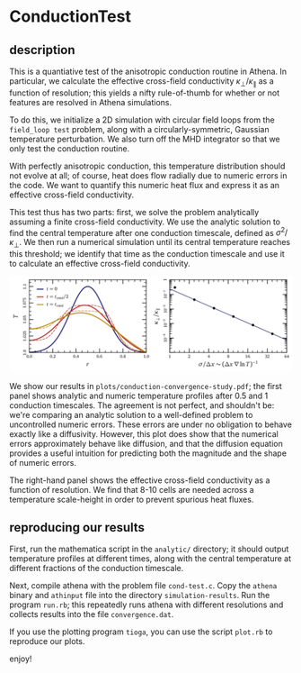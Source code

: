 # ConductionTest

## description
This is a quantiative test of the anisotropic conduction routine in Athena.
In particular, we calculate the effective cross-field conductivity $\kappa_{\perp}/\kappa_{\parallel}$ as a function of resolution; this yields a nifty rule-of-thumb for whether or not features are resolved in Athena simulations.

To do this, we initialize a 2D simulation with circular field loops from the `field_loop test` problem, along with a circularly-symmetric, Gaussian temperature perturbation.
We also turn off the MHD integrator so that we only test the conduction routine.

With perfectly anisotropic conduction, this temperature distribution should not evolve at all; of course, heat does flow radially due to numeric errors in the code.
We want to quantify this numeric heat flux and express it as an effective cross-field conductivity.

This test thus has two parts: first, we solve the problem analytically assuming a finite cross-field conductivity.
We use the analytic solution to find the central temperature after one conduction timescale, defined as $\sigma^2/\kappa_{\perp}$.
We then run a numerical simulation until its central temperature reaches this threshold; we identify that time as the conduction timescale and use it to calculate an effective cross-field conductivity.

![results](plots/conduction-convergence-study.png "results")

We show our results in `plots/conduction-convergence-study.pdf`; the first panel shows analytic and numeric temperature profiles after 0.5 and 1 conduction timescales.
The agreement is not perfect, and shouldn't be: we're comparing an analytic solution to a well-defined problem to uncontrolled numeric errors.
These errors are under no obligation to behave exactly like a diffusivity.
However, this plot does show that the numerical errors approximately behave like diffusion, and that the diffusion equation provides a useful intuition for predicting both the magnitude and the shape of numeric errors.

The right-hand panel shows the effective cross-field conductivity as a function of resolution.
We find that 8-10 cells are needed across a temperature scale-height in order to prevent spurious heat fluxes.

## reproducing our results
First, run the mathematica script in the `analytic/` directory; it should output temperature profiles at different times, along with the central temperature at different fractions of the conduction timescale.

Next, compile athena with the problem file `cond-test.c`.
Copy the `athena` binary and `athinput` file into the directory `simulation-results`.
Run the program `run.rb`; this repeatedly runs athena with different resolutions and collects results into the file `convergence.dat`.

If you use the plotting program `tioga`, you can use the script `plot.rb` to reproduce our plots.

enjoy!
